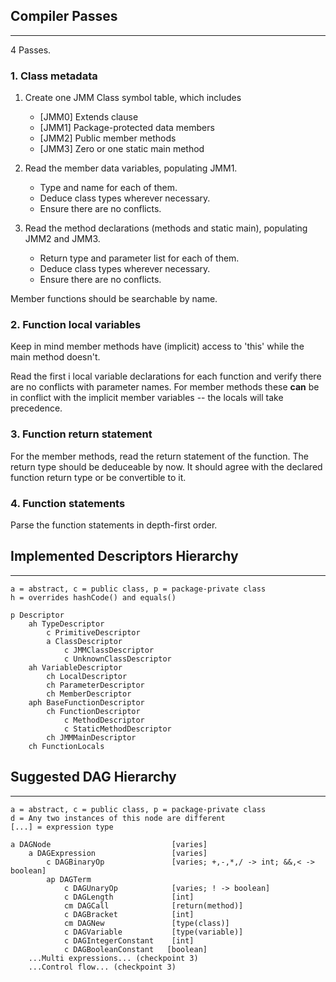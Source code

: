 ## Compiler Passes
---

4 Passes.

### 1. Class metadata

1. Create one JMM Class symbol table, which includes
    * [JMM0] Extends clause
    * [JMM1] Package-protected data members
    * [JMM2] Public member methods
    * [JMM3] Zero or one static main method

2. Read the member data variables, populating JMM1.
    * Type and name for each of them.
    * Deduce class types wherever necessary.
    * Ensure there are no conflicts.

3. Read the method declarations (methods and static main), populating JMM2 and JMM3.
    * Return type and parameter list for each of them.
    * Deduce class types wherever necessary.
    * Ensure there are no conflicts.

Member functions should be searchable by name.

### 2. Function local variables

Keep in mind member methods have (implicit) access to 'this' while the
main method doesn't.

Read the first i local variable declarations for each function and
verify there are no conflicts with parameter names. For member methods these __can__ be in
conflict with the implicit member variables -- the locals will take precedence.

### 3. Function return statement

For the member methods, read the return statement of the function.
The return type should be deduceable by now. It should agree with the
declared function return type or be convertible to it.

### 4. Function statements

Parse the function statements in depth-first order.

## Implemented Descriptors Hierarchy
---

    a = abstract, c = public class, p = package-private class
    h = overrides hashCode() and equals()

    p Descriptor
        ah TypeDescriptor
            c PrimitiveDescriptor
            a ClassDescriptor
                c JMMClassDescriptor
                c UnknownClassDescriptor
        ah VariableDescriptor
            ch LocalDescriptor
            ch ParameterDescriptor
            ch MemberDescriptor
        aph BaseFunctionDescriptor
            ch FunctionDescriptor
                c MethodDescriptor
                c StaticMethodDescriptor
            ch JMMMainDescriptor
        ch FunctionLocals

## Suggested DAG Hierarchy
---

    a = abstract, c = public class, p = package-private class
    d = Any two instances of this node are different
    [...] = expression type

    a DAGNode                           [varies]
        a DAGExpression                 [varies]
            c DAGBinaryOp               [varies; +,-,*,/ -> int; &&,< -> boolean]
            ap DAGTerm
                c DAGUnaryOp            [varies; ! -> boolean]
                c DAGLength             [int]
                cm DAGCall              [return(method)]
                c DAGBracket            [int]
                cm DAGNew               [type(class)]
                c DAGVariable           [type(variable)]
                c DAGIntegerConstant    [int]
                c DAGBooleanConstant   [boolean]
        ...Multi expressions... (checkpoint 3)
        ...Control flow... (checkpoint 3)

